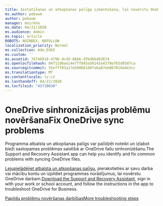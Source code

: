 ```yaml
---
title: Iestatīšanas un atkopšanas palīga izmantošana, lai novērstu OneDrive darbam
ms.author: pebaum
author: pebaum
manager: mnirkhe
ms.date: 04/21/2020
ms.audience: Admin
ms.topic: article
ROBOTS: NOINDEX, NOFOLLOW
localization_priority: Normal
ms.collection: Adm_O365
ms.custom: ''
ms.assetid: 76748918-479b-4cdd-8666-dfbd6b483b74
ms.openlocfilehash: 84711d6ae14e7ff845a50143a4378ef65d9587ca
ms.sourcegitcommit: 55eff703a17e500681d8fa6a87eb067019ade3cc
ms.translationtype: MT
ms.contentlocale: lv-LV
ms.lasthandoff: 04/22/2020
ms.locfileid: "43710630"
---
```

# <a name="fix-onedrive-sync-problems"></a><span data-ttu-id="15741-102">OneDrive sinhronizācijas problēmu novēršana</span><span class="sxs-lookup"><span data-stu-id="15741-102">Fix OneDrive sync problems</span></span>

<span data-ttu-id="15741-103">Programma atbalsta un atkopšanas palīgs var palīdzēt noteikt un izlabot bieži sastopamas problēmas saistībā ar OneDrive failu sinhronizēšanu.</span><span class="sxs-lookup"><span data-stu-id="15741-103">The Support and Recovery Assistant app can help you identify and fix common problems with syncing OneDrive files.</span></span> 
  
<span data-ttu-id="15741-104">[Lejupielādējiet atbalsta un atkopšanas palīgu](https://aka.ms/sara), pierakstieties ar savu darba vai mācību kontu un izpildiet programmas norādījumus, lai novērstu OneDrive darbam.</span><span class="sxs-lookup"><span data-stu-id="15741-104">[Download the Support and Recovery Assistant](https://aka.ms/sara), sign in with your work or school account, and follow the instructions in the app to troubleshoot OneDrive for Business.</span></span> 
  
[<span data-ttu-id="15741-105">Papildu problēmu novēršanas darbības</span><span class="sxs-lookup"><span data-stu-id="15741-105">More troubleshooting steps</span></span>](https://go.microsoft.com/fwlink/?linkid=872097)
  

